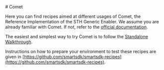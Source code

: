<hr class="core" style="display:none" />
# Comet

Here you can find recipes aimed at different usages of Comet, the Reference
Implementation of the STH Generic Enabler. We assume you are already familiar
with Comet. If not, refer to the
[official documentation](http://fiware-sth-comet.readthedocs.io/en/latest/index.html).

The easiest and simplest way to try Comet is to follow the
[Standalone Walkthrough](standalone/readme.md).

Instructions on how to prepare your environment to test these recipes are given in
[https://github.com/smartsdk/smartsdk-recipes](https://github.com/smartsdk/smartsdk-recipes).
